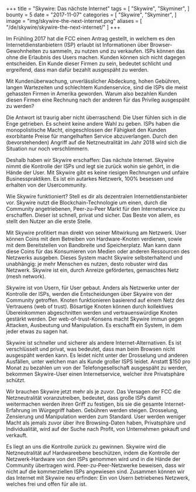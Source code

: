 +++
title = "Skywire: Das nächste Internet"
tags = [
    "Skywire",
    "Skyminer",
]
bounty = 5
date = "2017-11-07"
categories = [
    "Skywire",
    "Skyminer",
]
image = "img/skywire-the-next-internet.png"
aliases = [
	"/de/skywire/skywire-the-next-internet/"
]
+++

Im Frühling 2017 hat die FCC einen Antrag gestellt, in welchem es den Internetdienstanbietern (ISP)
erlaubt ist Informationen über Browser-Gewohnheiten zu sammeln, zu nutzen und zu verkaufen.
ISPs können das ohne die Erlaubnis des Users machen. Kunden können sich nicht dagegen entscheiden.
Ein Kunde dieser Firmen zu sein, bedeutet schlicht und ergreifend, dass man dafür bezahlt ausgespäht zu werden.

Mit Kundenüberwachung, unverlässlicher Abdeckung, hohen Gebühren, langen Wartezeiten und schlechtem Kundenservice,
sind die ISPs die meist gehassten Firmen in Amerika geworden. Warum also bezahlen Kunden diesen Firmen eine Rechnung
nach der anderen für das Privileg ausgespäht zu werden?

Die Antwort ist traurig aber nicht überraschend: Die User fühlen sich in die Enge getrieben.
Es scheint keine andere Wahl zu geben. ISPs haben die monopolistische Macht, eingeschlossen der Fähigkeit
den Kunden exorbitante Preise für mangelhaften Service abzuverlangen. Durch den (bevorstehenden) Angriff auf die
Netzneutralität im Jahr 2018 wird sich die Situation nur noch verschlimmern.

Deshalb haben wir Skywire erschaffen: Das nächste Internet. Skywire nimmt die Kontrolle der ISPs und
legt sie zurück wohin sie gehört, in die Hände der User. Mit Skywire gibt es keine riesigen Rechnungen und
unfaire Businesspraktiken. Es ist ein autarkes Netzwerk, 100% besessen und erhalten von der Usercommunity.

Wie Skywire funktioniert? Stell es dir als dezentralen Internetdienstanbieter vor. Skywire nutzt die
Blockchain-Technologie um einen, durch die Community angetriebenen, Peer-zu-Peer Markt für den Internetservice
zu erschaffen. Dieser ist schnell, privat und sicher. Das Beste von allem, es stellt den Nutzer an die erste Stelle.

Mit Skywire profitiert man direkt von seiner Mitwirkung am Netzwerk. User können Coins mit dem Betreiben
von Hardware-Knoten verdienen, sowie mit dem Bereitstellen von Bandbreite und Speicherplatz. Man kann dann diese
Coins für das Konsumieren von Medien oder anderen Ressourcen des Netzwerks ausgeben. Dieses System macht Skywire
selbsterhaltend und unabhängig: je mehr Menschen es nutzen, desto robuster wird das Netzwerk. Skywire ist ein, durch
Anreize gefördertes, gemaschtes Netz (mesh network).

Skywire ist von Usern, für User gebaut. Anders als Netzwerke unter der Kontrolle der ISPs,
werden die Entscheidungen über Skywire von der Community getroffen. Knoten funktionieren basierend auf
einem Netz des Vertrauens (web of trust). Bösartige Knoten können durch kollektives Übereinkommen abgeschnitten
werden und vertrauenswürdige Knoten gestärkt werden. Der web-of-trust-Konsens macht Skywire immun gegen
Attacken, Ausbeutung und Manipulation. Es erschafft ein System, in dem jeder etwas zu sagen hat.

Skywire ist schneller und sicherer als andere Internet-Alternativen. Es ist verschlüsselt und privat,
was bedeutet, dass man beim Browsen nicht ausgespäht werden kann. Es leidet nicht unter der Drosselung
und anderen Ausfällen, unter welchen man als Kunde großer ISPS leidet. Anstatt $150 pro Monat zu bezahlen um von der
Telefongesellschaft ausgespäht zu werden, bekommen Skywire-User einen Internetservice, welcher ihre Privatsphäre
schützt.

Wir brauchen Skywire jetzt mehr als je zuvor. Das Versagen der FCC die Netzneutralität voranzutreiben,
bedeutet, dass große ISPs damit weitermachen werden ihren Griff zu festigen, bis sie die gesamte
Internet-Erfahrung im Würgegriff haben. Gebühren werden steigen. Drosselung, Zensierung und Manipulation
werden zum Standard. User werden weniger Macht als jemals zuvor über ihre Browsing-Daten haben, Privatsphäre
und Individualität, wird auf der Suche nach Profit, von Unternehmen gekauft und verkauft.

Es liegt an uns die Kontrolle zurück zu gewinnen. Skywire wird die Netzneutralität auf Hardwareebene
beschützen, indem die Kontrolle der Netzwerk-Hardware von den ISPs genommen wird und in die Hände der
Community übertragen wird. Peer-zu-Peer-Netzwerke beweisen, dass wir nicht auf die kommerziellen ISPs
angewiesen sind. Zusammen können wir das Internet mit Skywire neu erfinden:
Ein von Usern betriebenes Netzwerk, welches frei und offen für alle ist.
